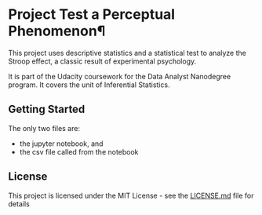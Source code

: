 # Project Test a Perceptual Phenomenon¶

This project uses descriptive statistics and a statistical test to analyze the Stroop effect, a classic result of experimental psychology.

It is part of the Udacity coursework for the Data Analyst Nanodegree program. It covers the unit of Inferential Statistics.

## Getting Started

The only two files are:
- the jupyter notebook, and
- the csv file called from the notebook

## License

This project is licensed under the MIT License - see the [LICENSE.md](LICENSE.md) file for details
